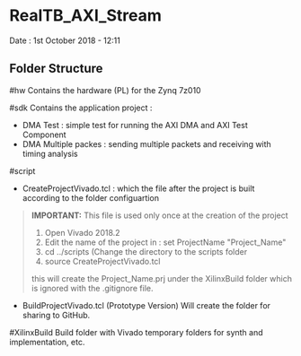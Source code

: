 # RealTB_AXI_Stream
Date : 1st October 2018 - 12:11

## Folder Structure
#hw
Contains the hardware (PL) for the Zynq 7z010

#sdk
Contains the application project :
- DMA Test : simple test for running the AXI DMA and AXI Test Component
- DMA Multiple packes : sending multiple packets and receiving with timing analysis

#script
- CreateProjectVivado.tcl : which the file after the project is built according to the folder configuartion

> **IMPORTANT:**
> This file is used only once at the creation of the project 
> 1) Open Vivado 2018.2
> 2) Edit the name of the project in :  set ProjectName "Project_Name"
> 3) cd ../scripts (Change the directory to the scripts folder
> 4) source CreateProjectVivado.tcl
>
> this will create the Project_Name.prj under the XilinxBuild folder which is ignored with the .gitignore file.

- BuildProjectVivado.tcl (Prototype Version)
Will create the folder for sharing to GitHub.

#XilinxBuild
Build folder with Vivado temporary folders for synth and implementation, etc. 
